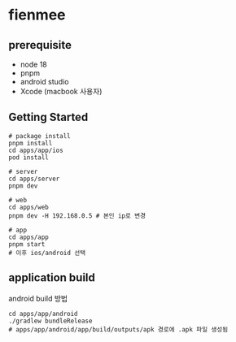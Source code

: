 # fienmee

## prerequisite
* node 18
* pnpm
* android studio
* Xcode (macbook 사용자)

## Getting Started
```
# package install
pnpm install
cd apps/app/ios
pod install

# server
cd apps/server
pnpm dev

# web
cd apps/web
pnpm dev -H 192.168.0.5 # 본인 ip로 변경

# app
cd apps/app
pnpm start
# 이후 ios/android 선택
```

## application build
android build 방법
```shell
cd apps/app/android
./gradlew bundleRelease
# apps/app/android/app/build/outputs/apk 경로에 .apk 파일 생성됨
```